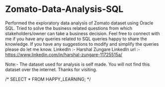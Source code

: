 # Zomato-Data-Analysis-SQL

Performed the exploratory data analysis of Zomato dataset using Oracle SQL.
Tried to solve the business related questions from which stakeholders/owner can take a business decision.
Feel free to connect with me if you have any queries related to SQL queries happy to share the knowledge.
If you have any suggestions to modify and simplify the queries please do let me know.
LinkedIn :- Harshal Zungare
LinkedIn url :- https://www.linkedin.com/in/harshal-zungare-11725515a/

Note:- The dataset used for analysis is self made. You will not find this dataset over the internet.
Thanks for visiting.

/* SELECT * FROM HAPPY_LEARNING; */
